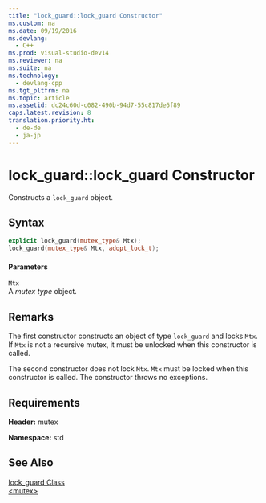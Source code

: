 ```yaml
---
title: "lock_guard::lock_guard Constructor"
ms.custom: na
ms.date: 09/19/2016
ms.devlang: 
  - C++
ms.prod: visual-studio-dev14
ms.reviewer: na
ms.suite: na
ms.technology: 
  - devlang-cpp
ms.tgt_pltfrm: na
ms.topic: article
ms.assetid: dc24c60d-c082-490b-94d7-55c817de6f89
caps.latest.revision: 8
translation.priority.ht: 
  - de-de
  - ja-jp
---
```

# lock_guard::lock_guard Constructor
Constructs a `lock_guard` object.  
  
## Syntax  
  
```cpp  
explicit lock_guard(mutex_type& Mtx);  
lock_guard(mutex_type& Mtx, adopt_lock_t);  
```  
  
#### Parameters  
 `Mtx`  
 A *mutex type* object.  
  
## Remarks  
 The first constructor constructs an object of type `lock_guard` and locks `Mtx`. If `Mtx` is not a recursive mutex, it must be unlocked when this constructor is called.  
  
 The second constructor does not lock `Mtx`. `Mtx` must be locked when this constructor is called. The constructor throws no exceptions.  
  
## Requirements  
 **Header:** mutex  
  
 **Namespace:** std  
  
## See Also  
 [lock_guard Class](../vs140/lock_guard-Class.md)   
 [<mutex\>](../vs140/-mutex-.md)